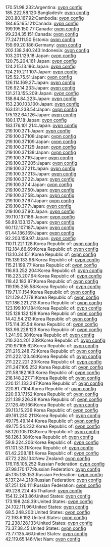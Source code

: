 170.51.98.232:Argentina: [ovpn config](vpn/170_51_98_232.ovpn)  
185.222.58.120:Bangladesh: [ovpn config](vpn/185_222_58_120.ovpn)  
203.80.167.92:Cambodia: [ovpn config](vpn/203_80_167_92.ovpn)  
184.65.165.121:Canada: [ovpn config](vpn/184_65_165_121.ovpn)  
199.195.150.77:Canada: [ovpn config](vpn/199_195_150_77.ovpn)  
99.234.35.151:Canada: [ovpn config](vpn/99_234_35_151.ovpn)  
77.247.111.50:Estonia: [ovpn config](vpn/77_247_111_50.ovpn)  
159.69.20.186:Germany: [ovpn config](vpn/159_69_20_186.ovpn)  
202.138.240.243:Indonesia: [ovpn config](vpn/202_138_240_243.ovpn)  
103.201.129.18:Japan: [ovpn config](vpn/103_201_129_18.ovpn)  
120.75.204.161:Japan: [ovpn config](vpn/120_75_204_161.ovpn)  
124.215.13.186:Japan: [ovpn config](vpn/124_215_13_186.ovpn)  
124.219.211.107:Japan: [ovpn config](vpn/124_219_211_107.ovpn)  
125.52.75.51:Japan: [ovpn config](vpn/125_52_75_51.ovpn)  
126.114.169.27:Japan: [ovpn config](vpn/126_114_169_27.ovpn)  
126.92.14.233:Japan: [ovpn config](vpn/126_92_14_233.ovpn)  
131.213.155.209:Japan: [ovpn config](vpn/131_213_155_209.ovpn)  
138.64.84.223:Japan: [ovpn config](vpn/138_64_84_223.ovpn)  
153.230.103.100:Japan: [ovpn config](vpn/153_230_103_100.ovpn)  
163.131.238.54:Japan: [ovpn config](vpn/163_131_238_54.ovpn)  
175.132.64.126:Japan: [ovpn config](vpn/175_132_64_126.ovpn)  
180.1.17.18:Japan: [ovpn config](vpn/180_1_17_18.ovpn)  
183.176.101.214:Japan: [ovpn config](vpn/183_176_101_214.ovpn)  
219.100.37.1:Japan: [ovpn config](vpn/219_100_37_1.ovpn)  
219.100.37.108:Japan: [ovpn config](vpn/219_100_37_108.ovpn)  
219.100.37.109:Japan: [ovpn config](vpn/219_100_37_109.ovpn)  
219.100.37.125:Japan: [ovpn config](vpn/219_100_37_125.ovpn)  
219.100.37.138:Japan: [ovpn config](vpn/219_100_37_138.ovpn)  
219.100.37.19:Japan: [ovpn config](vpn/219_100_37_19.ovpn)  
219.100.37.205:Japan: [ovpn config](vpn/219_100_37_205.ovpn)  
219.100.37.211:Japan: [ovpn config](vpn/219_100_37_211.ovpn)  
219.100.37.213:Japan: [ovpn config](vpn/219_100_37_213.ovpn)  
219.100.37.22:Japan: [ovpn config](vpn/219_100_37_22.ovpn)  
219.100.37.4:Japan: [ovpn config](vpn/219_100_37_4.ovpn)  
219.100.37.50:Japan: [ovpn config](vpn/219_100_37_50.ovpn)  
219.100.37.58:Japan: [ovpn config](vpn/219_100_37_58.ovpn)  
219.100.37.67:Japan: [ovpn config](vpn/219_100_37_67.ovpn)  
219.100.37.7:Japan: [ovpn config](vpn/219_100_37_7.ovpn)  
219.100.37.90:Japan: [ovpn config](vpn/219_100_37_90.ovpn)  
39.110.137.186:Japan: [ovpn config](vpn/39_110_137_186.ovpn)  
58.89.133.137:Japan: [ovpn config](vpn/58_89_133_137.ovpn)  
60.112.107.187:Japan: [ovpn config](vpn/60_112_107_187.ovpn)  
61.44.186.169:Japan: [ovpn config](vpn/61_44_186_169.ovpn)  
92.203.159.97:Japan: [ovpn config](vpn/92_203_159_97.ovpn)  
110.11.221.128:Korea Republic of: [ovpn config](vpn/110_11_221_128.ovpn)  
112.184.66.69:Korea Republic of: [ovpn config](vpn/112_184_66_69.ovpn)  
113.10.34.151:Korea Republic of: [ovpn config](vpn/113_10_34_151.ovpn)  
115.139.133.98:Korea Republic of: [ovpn config](vpn/115_139_133_98.ovpn)  
115.21.199.77:Korea Republic of: [ovpn config](vpn/115_21_199_77.ovpn)  
116.93.252.204:Korea Republic of: [ovpn config](vpn/116_93_252_204.ovpn)  
118.223.207.64:Korea Republic of: [ovpn config](vpn/118_223_207_64.ovpn)  
118.42.183.87:Korea Republic of: [ovpn config](vpn/118_42_183_87.ovpn)  
119.195.255.58:Korea Republic of: [ovpn config](vpn/119_195_255_58.ovpn)  
119.71.11.154:Korea Republic of: [ovpn config](vpn/119_71_11_154.ovpn)  
121.129.47.178:Korea Republic of: [ovpn config](vpn/121_129_47_178.ovpn)  
121.186.221.213:Korea Republic of: [ovpn config](vpn/121_186_221_213.ovpn)  
123.199.101.184:Korea Republic of: [ovpn config](vpn/123_199_101_184.ovpn)  
125.128.132.128:Korea Republic of: [ovpn config](vpn/125_128_132_128.ovpn)  
14.42.54.213:Korea Republic of: [ovpn config](vpn/14_42_54_213.ovpn)  
175.114.35.54:Korea Republic of: [ovpn config](vpn/175_114_35_54.ovpn)  
183.96.228.123:Korea Republic of: [ovpn config](vpn/183_96_228_123.ovpn)  
1.241.90.38:Korea Republic of: [ovpn config](vpn/1_241_90_38.ovpn)  
210.204.201.239:Korea Republic of: [ovpn config](vpn/210_204_201_239.ovpn)  
210.97.105.62:Korea Republic of: [ovpn config](vpn/210_97_105_62.ovpn)  
211.216.248.72:Korea Republic of: [ovpn config](vpn/211_216_248_72.ovpn)  
211.222.123.46:Korea Republic of: [ovpn config](vpn/211_222_123_46.ovpn)  
211.222.221.23:Korea Republic of: [ovpn config](vpn/211_222_221_23.ovpn)  
211.247.105.252:Korea Republic of: [ovpn config](vpn/211_247_105_252.ovpn)  
211.58.182.163:Korea Republic of: [ovpn config](vpn/211_58_182_163.ovpn)  
218.148.227.71:Korea Republic of: [ovpn config](vpn/218_148_227_71.ovpn)  
220.121.133.247:Korea Republic of: [ovpn config](vpn/220_121_133_247.ovpn)  
220.81.7.104:Korea Republic of: [ovpn config](vpn/220_81_7_104.ovpn)  
220.93.17.152:Korea Republic of: [ovpn config](vpn/220_93_17_152.ovpn)  
221.139.226.28:Korea Republic of: [ovpn config](vpn/221_139_226_28.ovpn)  
27.126.49.166:Korea Republic of: [ovpn config](vpn/27_126_49_166.ovpn)  
39.113.15.236:Korea Republic of: [ovpn config](vpn/39_113_15_236.ovpn)  
49.161.230.211:Korea Republic of: [ovpn config](vpn/49_161_230_211.ovpn)  
49.175.49.144:Korea Republic of: [ovpn config](vpn/49_175_49_144.ovpn)  
49.175.54.232:Korea Republic of: [ovpn config](vpn/49_175_54_232.ovpn)  
58.120.105.113:Korea Republic of: [ovpn config](vpn/58_120_105_113.ovpn)  
58.126.1.38:Korea Republic of: [ovpn config](vpn/58_126_1_38.ovpn)  
59.9.224.206:Korea Republic of: [ovpn config](vpn/59_9_224_206.ovpn)  
61.101.53.11:Korea Republic of: [ovpn config](vpn/61_101_53_11.ovpn)  
61.42.208.181:Korea Republic of: [ovpn config](vpn/61_42_208_181.ovpn)  
47.72.228.134:New Zealand: [ovpn config](vpn/47_72_228_134.ovpn)  
176.115.105.252:Russian Federation: [ovpn config](vpn/176_115_105_252.ovpn)  
37.98.170.177:Russian Federation: [ovpn config](vpn/37_98_170_177.ovpn)  
45.135.135.153:Russian Federation: [ovpn config](vpn/45_135_135_153.ovpn)  
5.137.244.218:Russian Federation: [ovpn config](vpn/5_137_244_218.ovpn)  
87.251.126.111:Russian Federation: [ovpn config](vpn/87_251_126_111.ovpn)  
49.228.224.45:Thailand: [ovpn config](vpn/49_228_224_45.ovpn)  
154.12.243.86:United States: [ovpn config](vpn/154_12_243_86.ovpn)  
173.198.248.39:United States: [ovpn config](vpn/173_198_248_39.ovpn)  
24.102.111.96:United States: [ovpn config](vpn/24_102_111_96.ovpn)  
68.5.248.200:United States: [ovpn config](vpn/68_5_248_200.ovpn)  
72.193.6.192:United States: [ovpn config](vpn/72_193_6_192.ovpn)  
72.238.128.133:United States: [ovpn config](vpn/72_238_128_133.ovpn)  
73.37.38.45:United States: [ovpn config](vpn/73_37_38_45.ovpn)  
73.77.135.46:United States: [ovpn config](vpn/73_77_135_46.ovpn)  
42.119.65.146:Viet Nam: [ovpn config](vpn/42_119_65_146.ovpn)  
